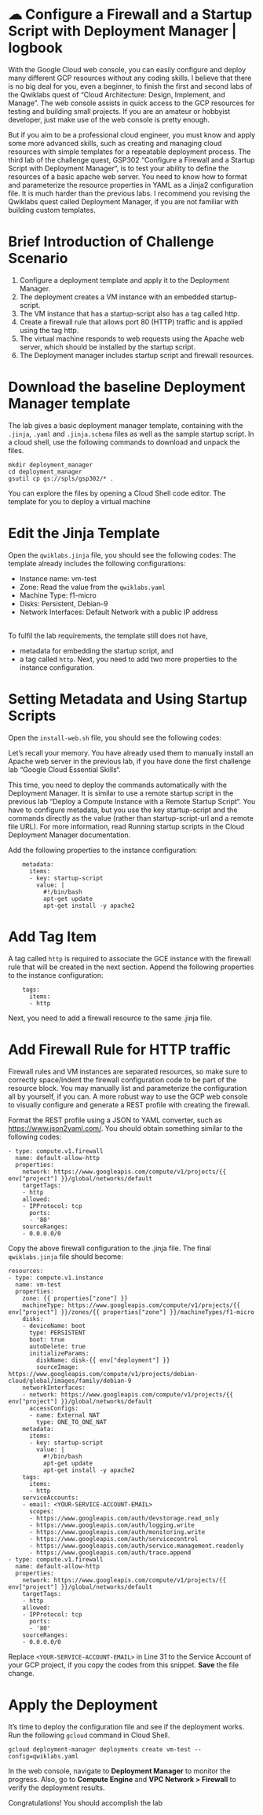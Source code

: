 # ☁ Configure a Firewall and a Startup Script with Deployment Manager | logbook

 
With the Google Cloud web console, you can easily configure and deploy many different GCP resources without any coding skills. I believe that there is no big deal for you, even a beginner, to finish the first and second labs of the Qwiklabs quest of “Cloud Architecture: Design, Implement, and Manage”. The web console assists in quick access to the GCP resources for testing and building small projects. If you are an amateur or hobbyist developer, just make use of the web console is pretty enough.

But if you aim to be a professional cloud engineer, you must know and apply some more advanced skills, such as creating and managing cloud resources with simple templates for a repeatable deployment process. The third lab of the challenge quest, GSP302 “Configure a Firewall and a Startup Script with Deployment Manager“, is to test your ability to define the resources of a basic apache web server. You need to know how to format and parameterize the resource properties in YAML as a Jinja2 configuration file. It is much harder than the previous labs. I recommend you revising the Qwiklabs quest called Deployment Manager, if you are not familiar with building custom templates.

# Brief Introduction of Challenge Scenario

1. Configure a deployment template and apply it to the Deployment Manager.
2. The deployment creates a VM instance with an embedded startup-script.
3. The VM instance that has a startup-script also has a tag called http.
4. Create a firewall rule that allows port 80 (HTTP) traffic and is applied using the tag http.
5. The virtual machine responds to web requests using the Apache web server, which should be installed by the startup script.
6. The Deployment manager includes startup script and firewall resources.

# Download the baseline Deployment Manager template

The lab gives a basic deployment manager template, containing with the `.jinja`, `.yaml` and `.jinja.schema` files as well as the sample startup script. In a cloud shell, use the following commands to download and unpack the files.

```
mkdir deployment_manager
cd deployment_manager
gsutil cp gs://spls/gsp302/* .
```
You can explore the files by opening a Cloud Shell code editor. The template for you to deploy a virtual machine

# Edit the Jinja Template
Open the `qwiklabs.jinja` file, you should see the following codes:
The template already includes the following configurations:

* Instance name: vm-test
* Zone: Read the value from the `qwiklabs.yaml`
* Machine Type: f1-micro
* Disks: Persistent, Debian-9
* Network Interfaces: Default Network with a public IP address
<br>
To fulfil the lab requirements, the template still does not have,

* metadata for embedding the startup script, and
* a tag called `http`.
Next, you need to add two more properties to the instance configuration.

# Setting Metadata and Using Startup Scripts
Open the `install-web.sh` file, you should see the following codes:

Let’s recall your memory. You have already used them to manually install an Apache web server in the previous lab, if you have done the first challenge lab “Google Cloud Essential Skills“.

This time, you need to deploy the commands automatically with the Deployment Manager. It is similar to use a remote startup script in the previous lab “Deploy a Compute Instance with a Remote Startup Script“. You have to configure metadata, but you use the key startup-script and the commands directly as the value (rather than startup-script-url and a remote file URL). For more information, read Running startup scripts in the Cloud Deployment Manager documentation.


Add the following properties to the instance configuration:
```
    metadata:
      items:
      - key: startup-script
        value: |
          #!/bin/bash
          apt-get update
          apt-get install -y apache2
```
# Add Tag Item
A tag called `http` is required to associate the GCE instance with the firewall rule that will be created in the next section. Append the following properties to the instance configuration:
```
    tags:
      items:
      - http
```
Next, you need to add a firewall resource to the same .jinja file.

# Add Firewall Rule for HTTP traffic
Firewall rules and VM instances are separated resources, so make sure to correctly space/indent the firewall configuration code to be part of the resource block. You may manually list and parameterize the configuration all by yourself, if you can. A more robust way to use the GCP web console to visually configure and generate a REST profile with creating the firewall.

Format the REST profile using a JSON to YAML converter, such as https://www.json2yaml.com/. You should obtain something similar to the following codes:

```
- type: compute.v1.firewall
  name: default-allow-http
  properties:
    network: https://www.googleapis.com/compute/v1/projects/{{ env["project"] }}/global/networks/default
    targetTags:
    - http
    allowed:
    - IPProtocol: tcp
      ports:
      - '80'
    sourceRanges:
    - 0.0.0.0/0
```
Copy the above firewall configuration to the .jinja file. The final `qwiklabs.jinja` file should become:
```
resources:
- type: compute.v1.instance
  name: vm-test
  properties:
    zone: {{ properties["zone"] }}
    machineType: https://www.googleapis.com/compute/v1/projects/{{ env["project"] }}/zones/{{ properties["zone"] }}/machineTypes/f1-micro
    disks:
    - deviceName: boot
      type: PERSISTENT
      boot: true
      autoDelete: true
      initializeParams:
        diskName: disk-{{ env["deployment"] }}
        sourceImage: https://www.googleapis.com/compute/v1/projects/debian-cloud/global/images/family/debian-9
    networkInterfaces:
    - network: https://www.googleapis.com/compute/v1/projects/{{ env["project"] }}/global/networks/default
      accessConfigs:
      - name: External NAT
        type: ONE_TO_ONE_NAT
    metadata:
      items:
      - key: startup-script
        value: |
          #!/bin/bash
          apt-get update
          apt-get install -y apache2
    tags:
      items:
      - http
    serviceAccounts:
    - email: <YOUR-SERVICE-ACCOUNT-EMAIL>
      scopes:
      - https://www.googleapis.com/auth/devstorage.read_only
      - https://www.googleapis.com/auth/logging.write
      - https://www.googleapis.com/auth/monitoring.write
      - https://www.googleapis.com/auth/servicecontrol
      - https://www.googleapis.com/auth/service.management.readonly
      - https://www.googleapis.com/auth/trace.append
- type: compute.v1.firewall
  name: default-allow-http
  properties:
    network: https://www.googleapis.com/compute/v1/projects/{{ env["project"] }}/global/networks/default
    targetTags: 
    - http
    allowed:
    - IPProtocol: tcp
      ports: 
      - '80'
    sourceRanges: 
    - 0.0.0.0/0
```
Replace `<YOUR-SERVICE-ACCOUNT-EMAIL>` in Line 31 to the Service Account of your GCP project, if you copy the codes from this snippet.
**Save** the file change.

# Apply the Deployment
It’s time to deploy the configuration file and see if the deployment works. Run the following `gcloud` command in Cloud Shell.
```
gcloud deployment-manager deployments create vm-test --config=qwiklabs.yaml
```
In the web console, navigate to **Deployment Manager** to monitor the progress. Also, go to **Compute Engine** and **VPC Network > Firewall** to verify the deployment results.

Congratulations! You should accomplish the lab
